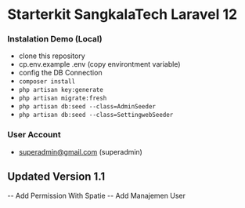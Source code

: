 # Starterkit SangkalaTech Laravel 12

### Instalation Demo (Local)

-   clone this repository
-   cp.env.example .env (copy environtment variable)
-   config the DB Connection
-   `composer install`
-   `php artisan key:generate`
-   `php artisan migrate:fresh`
-   `php artisan db:seed --class=AdminSeeder`
-   `php artisan db:seed --class=SettingwebSeeder`

### User Account

-   superadmin@gmail.com (superadmin)

## Updated Version 1.1

-- Add Permission With Spatie
-- Add Manajemen User

